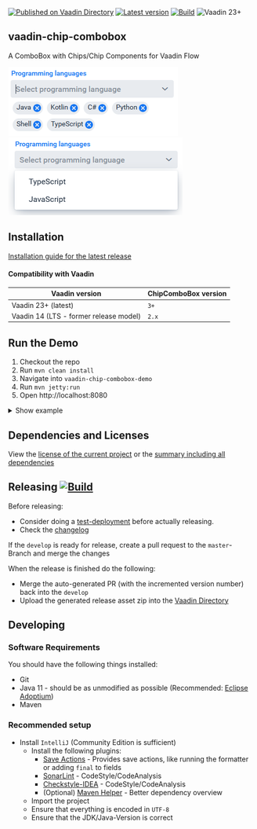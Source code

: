 [![Published on Vaadin Directory](https://img.shields.io/badge/Vaadin%20Directory-published-00b4f0.svg)](https://vaadin.com/directory/component/chip-combobox-for-vaadin)
[![Latest version](https://img.shields.io/maven-central/v/com.xdev-software/vaadin-chip-combobox)](https://mvnrepository.com/artifact/com.xdev-software/vaadin-chip-combobox)
[![Build](https://img.shields.io/github/workflow/status/xdev-software/vaadin-chip-combobox/Check%20Build/develop)](https://github.com/xdev-software/vaadin-chip-combobox/actions/workflows/checkBuild.yml?query=branch%3Adevelop)
![Vaadin 23+](https://img.shields.io/badge/Vaadin%20Platform/Flow-23+-00b4f0.svg)

## vaadin-chip-combobox
A ComboBox with Chips/Chip Components for Vaadin Flow

![demo](assets/demo.png)
![demo2](assets/demo2.png)

## Installation
[Installation guide for the latest release](https://github.com/xdev-software/vaadin-chip-combobox/releases/latest#Installation)

#### Compatibility with Vaadin

| Vaadin version | ChipComboBox version |
| --- | --- |
| Vaadin 23+ (latest) | ``3+`` |
| Vaadin 14 (LTS - former release model) | ``2.x`` |


## Run the Demo
1. Checkout the repo
2. Run ``mvn clean install``
3. Navigate into ``vaadin-chip-combobox-demo``
4. Run ``mvn jetty:run``
5. Open http://localhost:8080


<details>
   <summary>Show example</summary>

   ![demo](assets/demo.gif)
</details>


## Dependencies and Licenses
View the [license of the current project](LICENSE) or the [summary including all dependencies](https://xdev-software.github.io/vaadin-chip-combobox/dependencies/)


## Releasing [![Build](https://img.shields.io/github/workflow/status/xdev-software/vaadin-chip-combobox/Release?label=Release)](https://github.com/xdev-software/vaadin-chip-combobox/actions/workflows/release.yml)

Before releasing:
* Consider doing a [test-deployment](https://github.com/xdev-software/vaadin-chip-combobox/actions/workflows/test-deploy.yml?query=branch%3Adevelop) before actually releasing.
* Check the [changelog](CHANGELOG.md)

If the ``develop`` is ready for release, create a pull request to the ``master``-Branch and merge the changes

When the release is finished do the following:
* Merge the auto-generated PR (with the incremented version number) back into the ``develop``
* Upload the generated release asset zip into the [Vaadin Directory](https://vaadin.com/directory)


## Developing

### Software Requirements
You should have the following things installed:
* Git
* Java 11 - should be as unmodified as possible (Recommended: [Eclipse Adoptium](https://adoptium.net/temurin/releases/))
* Maven

### Recommended setup
* Install ``IntelliJ`` (Community Edition is sufficient)
  * Install the following plugins:
    * [Save Actions](https://plugins.jetbrains.com/plugin/7642-save-actions) - Provides save actions, like running the formatter or adding ``final`` to fields
    * [SonarLint](https://plugins.jetbrains.com/plugin/7973-sonarlint) - CodeStyle/CodeAnalysis
    * [Checkstyle-IDEA](https://plugins.jetbrains.com/plugin/1065-checkstyle-idea) - CodeStyle/CodeAnalysis
    * (Optional) [Maven Helper](https://plugins.jetbrains.com/plugin/7179-maven-helper) - Better dependency overview
  * Import the project
  * Ensure that everything is encoded in ``UTF-8``
  * Ensure that the JDK/Java-Version is correct
